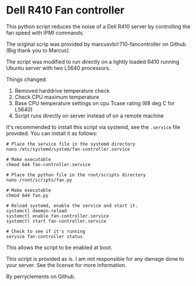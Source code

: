 # Dell R410 Fan controller

This python script reduces the noise of a Dell R410 server by controlling the fan speed with IPMI commands.

The original scrip was provided by marcusvb/r710-fancontroller on Github (Big thank you to Marcus)

The script was modified to run directly on a lightly loaded R410 running Ubuntu server with two L5640 processors.

Things changed:

1. Removed harddrive temperature check
2. Check CPU maximum temperature
3. Base CPU temperature settings on cpu Tcase rating (68 deg C for L5640)
4. Script runs directly on server instead of on a remote machine

It's recommended to install this script via systemd, see the `.service` file provided. You can install it as follows:

```
# Place the service file in the systemd directory
nano /etc/systemd/system/fan-controller.service

# Make executable
chmod 644 fan-controller.service

# Place the python file in the root/scripts directory
nano /root/scripts/fan.py

# Make executable
chmod 644 fan.py

# Reload systemd, enable the service and start it.
systemctl daemon-reload
systemctl enable fan-controller.service
systemctl start fan-controller.service

# Check to see if it's running
service fan-controller status
```

This allows the script to be enabled at boot.

This script is provided as is. I am not responsible for any damage done to your server. See the license for more information.

By perryclements on Github.
